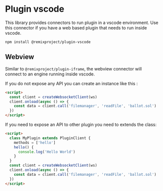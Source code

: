 # Plugin vscode
This library provides connectors to run plugin in a vscode environment. Use this connector if you have a web based plugin that needs to run inside vscode.
```
npm install @remixproject/plugin-vscode
```

## Webview
Similar to `@remixproject/plugin-iframe`, the webview connector will connect to an engine running inside vscode.

If you do not expose any API you can create an instance like this :
```html
<script>
  const client = createWebsocketClient(ws)
  client.onload(async () => {
    const data = client.call('filemanager', 'readFile', 'ballot.sol')
  })
</script>
```

If you need to expose an API to other plugin you need to extends the class: 
```html
<script>
  class MyPlugin extends PluginClient {
    methods = ['hello']
    hello() {
      console.log('Hello World')
    }
  }
  const client = createWebsocketClient(ws)
  client.onload(async () => {
    const data = client.call('filemanager', 'readFile', 'ballot.sol')
  })
</script>
```